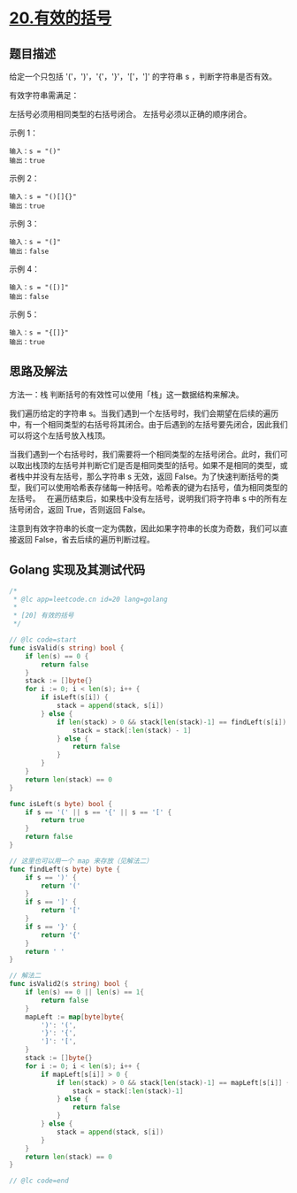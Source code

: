 # [20.有效的括号](https://leetcode-cn.com/problems/valid-parentheses/)

## 题目描述

给定一个只包括 '('，')'，'{'，'}'，'['，']' 的字符串 s ，判断字符串是否有效。

有效字符串需满足：

左括号必须用相同类型的右括号闭合。
左括号必须以正确的顺序闭合。

示例 1：

```
输入：s = "()"
输出：true
```

示例 2：

```
输入：s = "()[]{}"
输出：true
```

示例 3：

```
输入：s = "(]"
输出：false
```

示例 4：

```
输入：s = "([)]"
输出：false
```


示例 5：

```
输入：s = "{[]}"
输出：true
```

## 思路及解法

方法一：栈
判断括号的有效性可以使用「栈」这一数据结构来解决。

我们遍历给定的字符串 s。当我们遇到一个左括号时，我们会期望在后续的遍历中，有一个相同类型的右括号将其闭合。由于后遇到的左括号要先闭合，因此我们可以将这个左括号放入栈顶。

当我们遇到一个右括号时，我们需要将一个相同类型的左括号闭合。此时，我们可以取出栈顶的左括号并判断它们是否是相同类型的括号。如果不是相同的类型，或者栈中并没有左括号，那么字符串 s 无效，返回 False。为了快速判断括号的类型，我们可以使用哈希表存储每一种括号。哈希表的键为右括号，值为相同类型的左括号。
 
在遍历结束后，如果栈中没有左括号，说明我们将字符串 s 中的所有左括号闭合，返回 True，否则返回 False。

注意到有效字符串的长度一定为偶数，因此如果字符串的长度为奇数，我们可以直接返回 False，省去后续的遍历判断过程。


## Golang 实现及其测试代码

```go
/*
 * @lc app=leetcode.cn id=20 lang=golang
 *
 * [20] 有效的括号
 */

// @lc code=start
func isValid(s string) bool {
	if len(s) == 0 {
		return false
	}
	stack := []byte{}
	for i := 0; i < len(s); i++ {
		if isLeft(s[i]) {
			stack = append(stack, s[i])
		} else {
			if len(stack) > 0 && stack[len(stack)-1] == findLeft(s[i]) {
				stack = stack[:len(stack) - 1]
			} else {
				return false
			}
		}
	}
	return len(stack) == 0
}

func isLeft(s byte) bool {
	if s == '(' || s == '{' || s == '[' {
		return true
	}
	return false
}

// 这里也可以用一个 map 来存放（见解法二）
func findLeft(s byte) byte {
	if s == ')' {
		return '('
	}
	if s == ']' {
		return '['
	}
	if s == '}' {
		return '{'
	}
	return ' '
}

// 解法二
func isValid2(s string) bool {
	if len(s) == 0 || len(s) == 1{
		return false
	}
	mapLeft := map[byte]byte{
		')': '(',
		'}': '{',
		']': '[',
	}
	stack := []byte{}
	for i := 0; i < len(s); i++ {
		if mapLeft[s[i]] > 0 {
			if len(stack) > 0 && stack[len(stack)-1] == mapLeft[s[i]] {
				stack = stack[:len(stack)-1]
			} else {
				return false
			}
		} else {
			stack = append(stack, s[i])
		}
	}
	return len(stack) == 0
}

// @lc code=end
```
